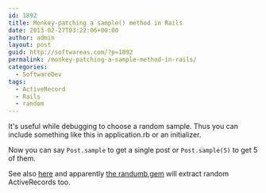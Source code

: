 ```yaml
---
id: 1892
title: Monkey-patching a sample() method in Rails
date: 2013-02-27T03:22:06+00:00
author: admin
layout: post
guid: http://softwareas.com/?p=1892
permalink: /monkey-patching-a-sample-method-in-rails/
categories:
  - SoftwareDev
tags:
  - ActiveRecord
  - Rails
  - random
---
```

It's useful while debugging to choose a random sample. Thus you can include something like this in application.rb or an initializer.

<script src="https://gist.github.com/mahemoff/5044718.js"></script>

Now you can say `Post.sample` to get a single post or `Post.sample(5)` to get 5 of them.

See also [here](http://thinkingeek.com/2011/07/04/easily-select-random-records-rails) and apparently [the randumb gem](https://github.com/spilliton/randumb) will extract random ActiveRecords too.